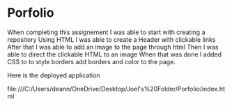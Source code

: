 # Porfolio

When completing this assignement 
I was able to start with creating a repository
Using HTML I was able to create a Header with clickable links
After that I was able to add an image to the page through html
Then I was able to direct the clickable HTML to an image
When that was done I added CSS to to style borders add borders and color to the page.










Here is the deployed application

file:///C:/Users/deann/OneDrive/Desktop/Joel's%20Folder/Porfolio/index.html










